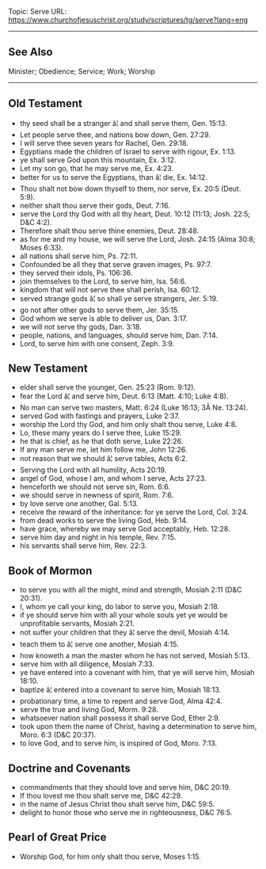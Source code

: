 Topic: Serve
URL: https://www.churchofjesuschrist.org/study/scriptures/tg/serve?lang=eng

---

## See Also

Minister; Obedience; Service; Work; Worship

---

## Old Testament

- thy seed shall be a stranger â¦ and shall serve them, Gen. 15:13.
- Let people serve thee, and nations bow down, Gen. 27:29.
- I will serve thee seven years for Rachel, Gen. 29:18.
- Egyptians made the children of Israel to serve with rigour, Ex. 1:13.
- ye shall serve God upon this mountain, Ex. 3:12.
- Let my son go, that he may serve me, Ex. 4:23.
- better for us to serve the Egyptians, than â¦ die, Ex. 14:12.
- Thou shalt not bow down thyself to them, nor serve, Ex. 20:5 (Deut. 5:9).
- neither shalt thou serve their gods, Deut. 7:16.
- serve the Lord thy God with all thy heart, Deut. 10:12 (11:13; Josh. 22:5; D&C 4:2).
- Therefore shalt thou serve thine enemies, Deut. 28:48.
- as for me and my house, we will serve the Lord, Josh. 24:15 (Alma 30:8; Moses 6:33).
- all nations shall serve him, Ps. 72:11.
- Confounded be all they that serve graven images, Ps. 97:7.
- they served their idols, Ps. 106:36.
- join themselves to the Lord, to serve him, Isa. 56:6.
- kingdom that will not serve thee shall perish, Isa. 60:12.
- served strange gods â¦ so shall ye serve strangers, Jer. 5:19.
- go not after other gods to serve them, Jer. 35:15.
- God whom we serve is able to deliver us, Dan. 3:17.
- we will not serve thy gods, Dan. 3:18.
- people, nations, and languages, should serve him, Dan. 7:14.
- Lord, to serve him with one consent, Zeph. 3:9.

## New Testament

- elder shall serve the younger, Gen. 25:23 (Rom. 9:12).
- fear the Lord â¦ and serve him, Deut. 6:13 (Matt. 4:10; Luke 4:8).
- No man can serve two masters, Matt. 6:24 (Luke 16:13; 3Â Ne. 13:24).
- served God with fastings and prayers, Luke 2:37.
- worship the Lord thy God, and him only shalt thou serve, Luke 4:8.
- Lo, these many years do I serve thee, Luke 15:29.
- he that is chief, as he that doth serve, Luke 22:26.
- If any man serve me, let him follow me, John 12:26.
- not reason that we should â¦ serve tables, Acts 6:2.
- Serving the Lord with all humility, Acts 20:19.
- angel of God, whose I am, and whom I serve, Acts 27:23.
- henceforth we should not serve sin, Rom. 6:6.
- we should serve in newness of spirit, Rom. 7:6.
- by love serve one another, Gal. 5:13.
- receive the reward of the inheritance: for ye serve the Lord, Col. 3:24.
- from dead works to serve the living God, Heb. 9:14.
- have grace, whereby we may serve God acceptably, Heb. 12:28.
- serve him day and night in his temple, Rev. 7:15.
- his servants shall serve him, Rev. 22:3.

## Book of Mormon

- to serve you with all the might, mind and strength, Mosiah 2:11 (D&C 20:31).
- I, whom ye call your king, do labor to serve you, Mosiah 2:18.
- if ye should serve him with all your whole souls yet ye would be unprofitable servants, Mosiah 2:21.
- not suffer your children that they â¦ serve the devil, Mosiah 4:14.
- teach them to â¦ serve one another, Mosiah 4:15.
- how knoweth a man the master whom he has not served, Mosiah 5:13.
- serve him with all diligence, Mosiah 7:33.
- ye have entered into a covenant with him, that ye will serve him, Mosiah 18:10.
- baptize â¦ entered into a covenant to serve him, Mosiah 18:13.
- probationary time, a time to repent and serve God, Alma 42:4.
- serve the true and living God, Morm. 9:28.
- whatsoever nation shall possess it shall serve God, Ether 2:9.
- took upon them the name of Christ, having a determination to serve him, Moro. 6:3 (D&C 20:37).
- to love God, and to serve him, is inspired of God, Moro. 7:13.

## Doctrine and Covenants

- commandments that they should love and serve him, D&C 20:19.
- If thou lovest me thou shalt serve me, D&C 42:29.
- in the name of Jesus Christ thou shalt serve him, D&C 59:5.
- delight to honor those who serve me in righteousness, D&C 76:5.

## Pearl of Great Price

- Worship God, for him only shalt thou serve, Moses 1:15.

